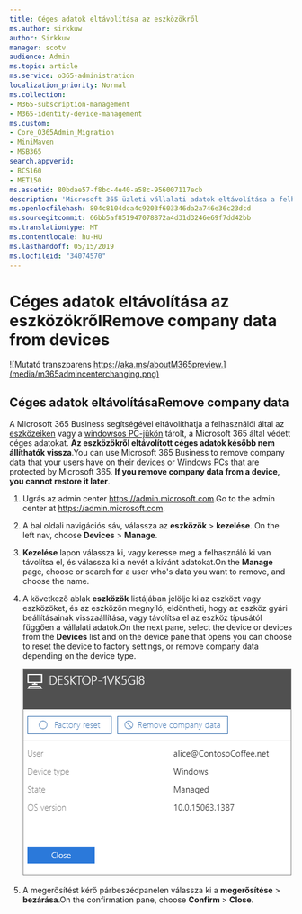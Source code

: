 ```yaml
---
title: Céges adatok eltávolítása az eszközökről
ms.author: sirkkuw
author: Sirkkuw
manager: scotv
audience: Admin
ms.topic: article
ms.service: o365-administration
localization_priority: Normal
ms.collection:
- M365-subscription-management
- M365-identity-device-management
ms.custom:
- Core_O365Admin_Migration
- MiniMaven
- MSB365
search.appverid:
- BCS160
- MET150
ms.assetid: 80bdae57-f8bc-4e40-a58c-956007117ecb
description: 'Microsoft 365 üzleti vállalati adatok eltávolítása a felhasználói eszközök vagy a Windows PC-k használatának elsajátítása. '
ms.openlocfilehash: 804c8104dca4c9203f603346da2a746e36c23dcd
ms.sourcegitcommit: 66bb5af851947078872a4d31d3246e69f7dd42bb
ms.translationtype: MT
ms.contentlocale: hu-HU
ms.lasthandoff: 05/15/2019
ms.locfileid: "34074570"
---
```

# <a name="remove-company-data-from-devices"></a><span data-ttu-id="c91cc-103">Céges adatok eltávolítása az eszközökről</span><span class="sxs-lookup"><span data-stu-id="c91cc-103">Remove company data from devices</span></span>

![Mutató transzparens https://aka.ms/aboutM365preview.](media/m365admincenterchanging.png)

## <a name="remove-company-data"></a><span data-ttu-id="c91cc-105">Céges adatok eltávolítása</span><span class="sxs-lookup"><span data-stu-id="c91cc-105">Remove company data</span></span>

<span data-ttu-id="c91cc-p101">A Microsoft 365 Business segítségével eltávolíthatja a felhasználói által az [eszközeiken](app-protection-settings-for-android-and-ios.md) vagy a [windowsos PC-jükön](protection-settings-for-windows-10-devices.md) tárolt, a Microsoft 365 által védett céges adatokat. **Az eszközökről eltávolított céges adatok később nem állíthatók vissza**.</span><span class="sxs-lookup"><span data-stu-id="c91cc-p101">You can use Microsoft 365 Business to remove company data that your users have on their [devices](app-protection-settings-for-android-and-ios.md) or [Windows PCs](protection-settings-for-windows-10-devices.md) that are protected by Microsoft 365. **If you remove company data from a device, you cannot restore it later**.</span></span> 
  
1. <span data-ttu-id="c91cc-108">Ugrás az admin center <a href="https://go.microsoft.com/fwlink/p/?linkid=837890" target="_blank">https://admin.microsoft.com</a>.</span><span class="sxs-lookup"><span data-stu-id="c91cc-108">Go to the admin center at <a href="https://go.microsoft.com/fwlink/p/?linkid=837890" target="_blank">https://admin.microsoft.com</a>.</span></span>
    
2. <span data-ttu-id="c91cc-109">A bal oldali navigációs sáv, válassza az **eszközök** \> **kezelése**.  </span><span class="sxs-lookup"><span data-stu-id="c91cc-109">On the left nav, choose **Devices**  \> **Manage**.</span></span>
  
3. <span data-ttu-id="c91cc-110">**Kezelése** lapon válassza ki, vagy keresse meg a felhasználó ki van távolítsa el, és válassza ki a nevét a kívánt adatokat.</span><span class="sxs-lookup"><span data-stu-id="c91cc-110">On the **Manage** page, choose or search for a user who's data you want to remove, and choose the name.</span></span> 
    
4. <span data-ttu-id="c91cc-111">A következő ablak **eszközök** listájában jelölje ki az eszközt vagy eszközöket, és az eszközön megnyíló, eldöntheti, hogy az eszköz gyári beállításainak visszaállítása, vagy távolítsa el az eszköz típusától függően a vállalati adatok.</span><span class="sxs-lookup"><span data-stu-id="c91cc-111">On the next pane, select the device or devices from the **Devices** list and on the device pane that opens you can choose to reset the device to factory settings, or remove company data depending on the device type.</span></span> 
    
    ![On the remove comapany data pane, select the device from which you want to remove the data.](media/resetorremove.png)
  
5. <span data-ttu-id="c91cc-113">A megerősítést kérő párbeszédpanelen válassza ki a **megerősítése** \> **bezárása**.</span><span class="sxs-lookup"><span data-stu-id="c91cc-113">On the confirmation pane, choose **Confirm** \> **Close**.</span></span>
    


